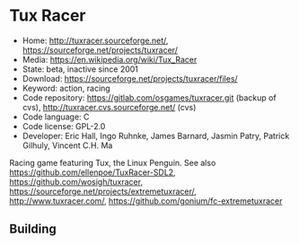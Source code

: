 # Tux Racer

- Home: http://tuxracer.sourceforge.net/, https://sourceforge.net/projects/tuxracer/
- Media: https://en.wikipedia.org/wiki/Tux_Racer
- State: beta, inactive since 2001
- Download: https://sourceforge.net/projects/tuxracer/files/
- Keyword: action, racing
- Code repository: https://gitlab.com/osgames/tuxracer.git (backup of cvs), http://tuxracer.cvs.sourceforge.net/ (cvs)
- Code language: C
- Code license: GPL-2.0
- Developer: Eric Hall, Ingo Ruhnke, James Barnard, Jasmin Patry, Patrick Gilhuly, Vincent C.H. Ma

Racing game featuring Tux, the Linux Penguin.
See also https://github.com/ellenpoe/TuxRacer-SDL2, https://github.com/wosigh/tuxracer, https://sourceforge.net/projects/extremetuxracer/, http://www.tuxracer.com/, https://github.com/gonium/fc-extremetuxracer

## Building
